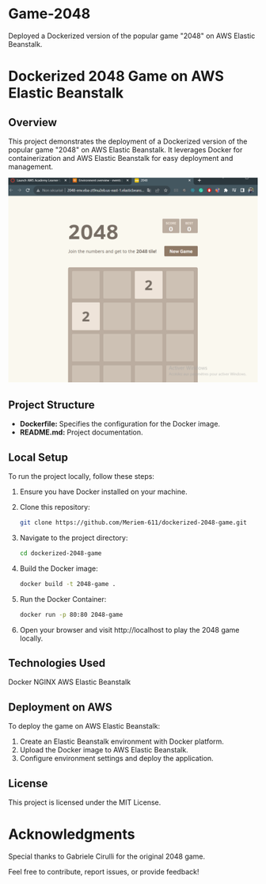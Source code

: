 # Game-2048
Deployed a Dockerized version of the popular game "2048" on AWS Elastic Beanstalk.
# Dockerized 2048 Game on AWS Elastic Beanstalk

## Overview

This project demonstrates the deployment of a Dockerized version of the popular game "2048" on AWS Elastic Beanstalk. It leverages Docker for containerization and AWS Elastic Beanstalk for easy deployment and management.

![2048 Game](gamepng.png)

## Project Structure

- **Dockerfile:** Specifies the configuration for the Docker image.
- **README.md:** Project documentation.

## Local Setup

To run the project locally, follow these steps:

1. Ensure you have Docker installed on your machine.
2. Clone this repository:

   ```bash
   git clone https://github.com/Meriem-611/dockerized-2048-game.git
3. Navigate to the project directory:

   ```bash
   cd dockerized-2048-game
5. Build the Docker image:

   ```bash
   docker build -t 2048-game .
7. Run the Docker Container:

   ```bash
   docker run -p 80:80 2048-game
9. Open your browser and visit http://localhost to play the 2048 game locally.

## Technologies Used
Docker
NGINX
AWS Elastic Beanstalk

## Deployment on AWS
To deploy the game on AWS Elastic Beanstalk:

1. Create an Elastic Beanstalk environment with Docker platform.
2. Upload the Docker image to AWS Elastic Beanstalk.
3. Configure environment settings and deploy the application.

## License
This project is licensed under the MIT License.

# Acknowledgments
Special thanks to Gabriele Cirulli for the original 2048 game.

Feel free to contribute, report issues, or provide feedback!

